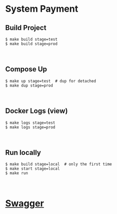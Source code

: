 # System Payment

## Build Project


```console
$ make build stage=test
$ make build stage=prod
```

</br>

## Compose Up
```console
$ make up stage=test  # dup for detached
$ make dup stage=prod
```

</br>

## Docker Logs (view)
```console
$ make logs stage=test
$ make logs stage=prod
```

</br>

## Run locally
```console
$ make build stage=local  # only the first time
$ make start stage=local
$ make run
```

</br>

# [Swagger](http://localhost:8080/swagger/index.html)
